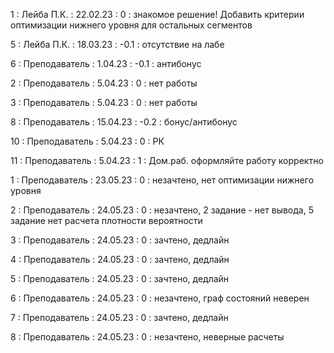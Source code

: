 1 : Лейба П.К. : 22.02.23 : 0 : знакомое решение! Добавить критерии оптимизации нижнего уровня для остальных сегментов 

5 : Лейба П.К. : 18.03.23 : -0.1 : отсутствие на лабе

6 : Преподаватель : 1.04.23 : -0.1 : антибонус

2 : Преподаватель : 5.04.23 : 0 : нет работы

3 : Преподаватель : 5.04.23 : 0 : нет работы

8 : Преподаватель : 15.04.23 : -0.2 : бонус/антибонус

10 : Преподаватель : 5.04.23 : 0 : РК

11 : Преподаватель : 5.04.23 : 1 : Дом.раб. оформляйте работу корректно

1 : Преподаватель : 23.05.23 : 0 : незачтено, нет оптимизации нижнего уровня

2 : Преподаватель : 24.05.23 : 0 : незачтено, 2 задание - нет вывода, 5 задание нет расчета плотности вероятности

3 : Преподаватель : 24.05.23 : 0 : зачтено, дедлайн

4 : Преподаватель : 24.05.23 : 0 : зачтено, дедлайн

5 : Преподаватель : 24.05.23 : 0 : зачтено, дедлайн

6 : Преподаватель : 24.05.23 : 0 : незачтено, граф состояний неверен

7 : Преподаватель : 24.05.23 : 0 : зачтено, дедлайн

8 : Преподаватель : 24.05.23 : 0 : незачтено, неверные расчеты
